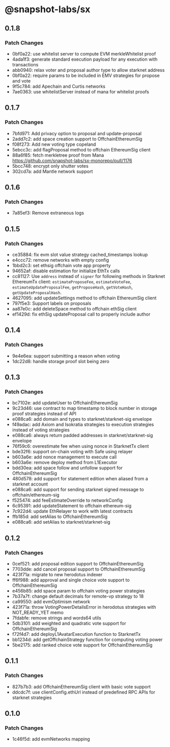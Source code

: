 # @snapshot-labs/sx

## 0.1.8

### Patch Changes

- 0bf0a22: use whitelist server to compute EVM merkleWhitelist proof
- 4ada1f3: generate standard execution payload for any execution with transactions
- abb0940: relax voter and proposal author type to allow starknet address
- 0bf0a22: require params to be included in EMV strategies for propose and vote
- 9f5c784: add Apechain and Curtis networks
- 7ae0363: use whitelistServer instead of mana for whitelist proofs

## 0.1.7

### Patch Changes

- 7bfd971: Add privacy option to proposal and update-proposal
- 2add7c2: add space creation support to OffchainEthereumSig
- f08f273: Add new voting type copeland
- 5ebcc3c: add flagProposal method to offchain EthereumSig client
- 88a6f85: fetch merkletree proof from Mana https://github.com/snapshot-labs/sx-monorepo/pull/1176
- 5bcc748: encrypt only shutter votes
- 302cd7a: add Mantle network support

## 0.1.6

### Patch Changes

- 7a85ef3: Remove extraneous logs

## 0.1.5

### Patch Changes

- ce35884: fix evm slot value strategy cached_timestamps lookup
- e4ccc72: remove networks with empty config
- 1bbd2c3: set ethsig offchain vote app property
- 94652af: disable estimation for initialize EthTx calls
- cc81127: Use `address` instead of `signer` for following methods in Starknet EthereumTx client: `estimateProposeFee`, `estimateVoteFee`, `estimateUpdateProposalFee`, `getProposeHash`, `getVoteHash`, `getUpdateProposalHash`.
- 4627095: add updateSettings method to offchain EthereumSig client
- 797f5e3: Support labels on proposals
- aa87e0c: add deleteSpace method to offchain ethSig client
- ef1429d: fix ethSig updateProposal call to properly include author

## 0.1.4

### Patch Changes

- 9e4e6ea: support submitting a reason when voting
- 1dc22d8: handle storage proof slot being zero

## 0.1.3

### Patch Changes

- bc7102e: add updateUser to OffchainEthereumSig
- 9c23d46: use contract to map timestamp to block number in storage proof strategies instead of API
- e088ca6: add domain and types to starknet/starknet-sig envelope
- f49adac: add Axiom and Isokratia strategies to execution strategies instead of voting strategies
- e088ca6: always return padded addresses in starknet/starknet-sig envelope
- 76f59c6: overestimate fee when using nonce in StarknetTx client
- bde32f6: support on-chain voting with Safe using relayer
- b603a6e: add nonce management to execute call
- b603a6e: remove deploy method from L1Executor
- bdd30ea: add space follow and unfollow support for OffchainEthereumSig
- 480d578: add support for statement edition when aliased from a starknet account
- e088ca6: add support for sending starknet signed message to offchain/ethereum-sig
- f525474: add feeEstimateOverride to networkConfig
- 6c95391: add updateStatement to offchain ethereum-sig
- 7c922d4: update EthRelayer to work with latest contracts
- ffb185d: add setAlias to OffchainEthereumSig
- e088ca6: add setAlias to starknet/starknet-sig

## 0.1.2

### Patch Changes

- 0cef521: add proposal edition support to OffchainEthereumSig
- 7703dde: add cancel proposal support to OffchainEthereumSig
- 423f71a: migrate to new herodotus indexer
- ff6f988: add approval and single choice vote support to OffchainEthereumSig
- e456b85: add space param to offchain voting power strategies
- 7b37a7f: change default decimals for remote-vp strategy to 18
- ca99550: add evmOptimism network
- 423f71a: throw VotingPowerDetailsError in herodotus strategies with NOT_READY_YET memo
- 7fdabfe: remove strings and words64 utils
- 5db3101: add weighted and quadratic vote support for OffchainEthereumSig
- f72f4d7: add deployL1AvatarExecution function to StarknetTx
- bb1234d: add getOffchainStrategy function for computing voting power
- 5be2175: add ranked choice vote support for OffchainEthereumSig

## 0.1.1

### Patch Changes

- 827b7b3: add OffchainEthereumSig client with basic vote support
- ddcdc7f: use clientConfig.ethUrl instead of predefined RPC APIs for starknet strategies

## 0.1.0

### Patch Changes

- 1c46f5d: add evmNetworks mapping
